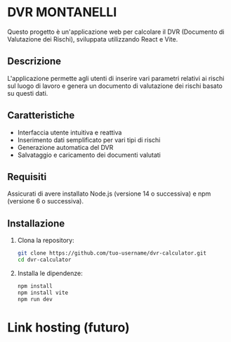 # DVR MONTANELLI
Questo progetto è un'applicazione web per calcolare il DVR (Documento di Valutazione dei Rischi), sviluppata utilizzando React e Vite.

## Descrizione

L'applicazione permette agli utenti di inserire vari parametri relativi ai rischi sul luogo di lavoro e genera un documento di valutazione dei rischi basato su questi dati.

## Caratteristiche

- Interfaccia utente intuitiva e reattiva
- Inserimento dati semplificato per vari tipi di rischi
- Generazione automatica del DVR
- Salvataggio e caricamento dei documenti valutati

## Requisiti

Assicurati di avere installato Node.js (versione 14 o successiva) e npm (versione 6 o successiva).

## Installazione

1. Clona la repository:
   ```bash
   git clone https://github.com/tuo-username/dvr-calculator.git
   cd dvr-calculator
2. Installa le dipendenze:
   ```bash
   npm install
   npm install vite
   npm run dev
# Link hosting (futuro)
